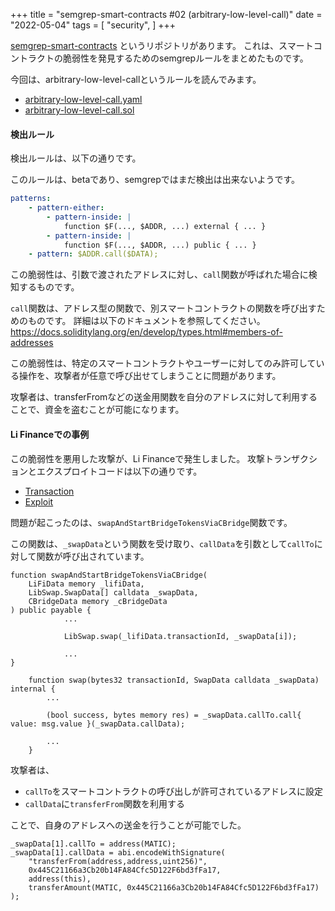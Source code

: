 +++
title = "semgrep-smart-contracts #02 (arbitrary-low-level-call)"
date = "2022-05-04"
tags = [
    "security",
]
+++

[semgrep-smart-contracts](https://github.com/Raz0r/semgrep-smart-contracts) というリポジトリがあります。
これは、スマートコントラクトの脆弱性を発見するためのsemgrepルールをまとめたものです。

今回は、arbitrary-low-level-callというルールを読んでみます。

- [arbitrary-low-level-call.yaml](https://github.com/Raz0r/semgrep-smart-contracts/blob/master/solidity/arbitrary-low-level-call.yaml)
- [arbitrary-low-level-call.sol](https://github.com/Raz0r/semgrep-smart-contracts/blob/master/solidity/arbitrary-low-level-call.sol)

#### 検出ルール

検出ルールは、以下の通りです。

このルールは、betaであり、semgrepではまだ検出は出来ないようです。

```yaml
patterns:
    - pattern-either:
        - pattern-inside: |
            function $F(..., $ADDR, ...) external { ... }
        - pattern-inside: |
            function $F(..., $ADDR, ...) public { ... }
    - pattern: $ADDR.call($DATA);
```

この脆弱性は、引数で渡されたアドレスに対し、`call`関数が呼ばれた場合に検知するものです。

`call`関数は、アドレス型の関数で、別スマートコントラクトの関数を呼び出すためのものです。
詳細は以下のドキュメントを参照してください。
https://docs.soliditylang.org/en/develop/types.html#members-of-addresses

この脆弱性は、特定のスマートコントラクトやユーザーに対してのみ許可している操作を、攻撃者が任意で呼び出せてしまうことに問題があります。

攻撃者は、transferFromなどの送金用関数を自分のアドレスに対して利用することで、資金を盗むことが可能になります。

#### Li Financeでの事例

この脆弱性を悪用した攻撃が、Li Financeで発生しました。
攻撃トランザクションとエクスプロイトコードは以下の通りです。

- [Transaction](https://versatile.blocksecteam.com/tx/eth/0x4b4143cbe7f5475029cf23d6dcbb56856366d91794426f2e33819b9b1aac4e96)
- [Exploit](https://github.com/PwnedNoMore/postmortem/tree/main/2022/lifi)

問題が起こったのは、`swapAndStartBridgeTokensViaCBridge`関数です。

この関数は、`_swapData`という関数を受け取り、`callData`を引数として`callTo`に対して関数が呼び出されています。

```solidity
function swapAndStartBridgeTokensViaCBridge(
    LiFiData memory _lifiData,
    LibSwap.SwapData[] calldata _swapData,
    CBridgeData memory _cBridgeData
) public payable {
            ...

            LibSwap.swap(_lifiData.transactionId, _swapData[i]);

            ...
}
```

```solidity
    function swap(bytes32 transactionId, SwapData calldata _swapData) internal {
        ...

        (bool success, bytes memory res) = _swapData.callTo.call{ value: msg.value }(_swapData.callData);

        ...
    }
```

攻撃者は、
- `callTo`をスマートコントラクトの呼び出しが許可されているアドレスに設定
- `callData`に`transferFrom`関数を利用する

ことで、自身のアドレスへの送金を行うことが可能でした。

```solidity
_swapData[1].callTo = address(MATIC);
_swapData[1].callData = abi.encodeWithSignature(
    "transferFrom(address,address,uint256)",
    0x445C21166a3Cb20b14FA84Cfc5D122F6bd3fFa17,
    address(this),
    transferAmount(MATIC, 0x445C21166a3Cb20b14FA84Cfc5D122F6bd3fFa17)
);
```
